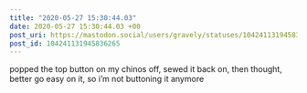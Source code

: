 ```yaml
---
title: "2020-05-27 15:30:44.03"
date: 2020-05-27 15:30:44.03 +00
post_uri: https://mastodon.social/users/gravely/statuses/104241131945836265
post_id: 104241131945836265
---
```

popped the top button on my chinos off, sewed it back on, then thought, better go easy on it, so i’m not buttoning it anymore


